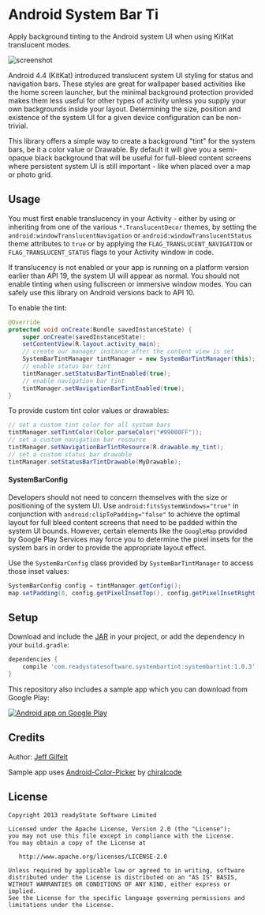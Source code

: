 Android System Bar Ti
=====================

Apply background tinting to the Android system UI when using KitKat translucent modes.  

![screenshot](https://raw.github.com/jgilfelt/SystemBarTint/master/screenshot.png "screenshot")

Android 4.4 (KitKat) introduced translucent system UI styling for status and navigation bars. These styles are great for wallpaper based activities like the home screen launcher, but the minimal background protection provided makes them less useful for other types of activity unless you supply your own backgrounds inside your layout. Determining the size, position and existence of the system UI for a given device configuration can be non-trivial.

This library offers a simple way to create a background "tint" for the system bars, be it a color value or Drawable. By default it will give you a semi-opaque black background that will be useful for full-bleed content screens where persistent system UI is still important - like when placed over a map or photo grid.

Usage
-----

You must first enable translucency in your Activity - either by using or inheriting from one of the various `*.TranslucentDecor` themes, by setting the `android:windowTranslucentNavigation` or `android:windowTranslucentStatus` theme attributes to `true` or by applying the `FLAG_TRANSLUCENT_NAVIGATION` or `FLAG_TRANSLUCENT_STATUS` flags to your Activity window in code.

If translucency is not enabled or your app is running on a platform version earlier than API 19, the system UI will appear as normal. You should not enable tinting when using fullscreen or immersive window modes. You can safely use this library on Android versions back to API 10.

To enable the tint:

```java
@Override
protected void onCreate(Bundle savedInstanceState) {
    super.onCreate(savedInstanceState);
    setContentView(R.layout.activity_main);
    // create our manager instance after the content view is set
    SystemBarTintManager tintManager = new SystemBarTintManager(this);
    // enable status bar tint
    tintManager.setStatusBarTintEnabled(true);
    // enable navigation bar tint
    tintManager.setNavigationBarTintEnabled(true);
}
```

To provide custom tint color values or drawables:

```java
// set a custom tint color for all system bars
tintManager.setTintColor(Color.parseColor("#99000FF"));
// set a custom navigation bar resource
tintManager.setNavigationBarTintResource(R.drawable.my_tint);
// set a custom status bar drawable
tintManager.setStatusBarTintDrawable(MyDrawable);
```

#### SystemBarConfig

Developers should not need to concern themselves with the size or positioning of the system UI. Use `android:fitsSystemWindows="true"` in conjunction with `android:clipToPadding="false"` to achieve the optimal layout for full bleed content screens that need to be padded within the system UI bounds. However, certain elements like the `GoogleMap` provided by Google Play Services may force you to determine the pixel insets for the system bars in order to provide the appropriate layout effect.

Use the `SystemBarConfig` class provided by `SystemBarTintManager` to access those inset values:

```java
SystemBarConfig config = tintManager.getConfig();
map.setPadding(0, config.getPixelInsetTop(), config.getPixelInsetRight(), config.getPixelInsetBottom());
```

Setup
-----

Download and include the [JAR][1] in your project, or add the dependency in your `build.gradle`:

```groovy
dependencies {
    compile 'com.readystatesoftware.systembartint:systembartint:1.0.3'
}
```

This repository also includes a sample app which you can download from Google Play:

<a href="https://play.google.com/store/apps/details?id=com.readystatesoftware.systembartint.sample">
  <img alt="Android app on Google Play"
       src="https://developer.android.com/images/brand/en_app_rgb_wo_60.png" />
</a>

Credits
-------

Author: [Jeff Gilfelt](https://github.com/jgilfelt)

Sample app uses [Android-Color-Picker](https://github.com/chiralcode/Android-Color-Picker/) by [chiralcode](https://github.com/chiralcode)

License
-------

    Copyright 2013 readyState Software Limited

    Licensed under the Apache License, Version 2.0 (the "License");
    you may not use this file except in compliance with the License.
    You may obtain a copy of the License at

       http://www.apache.org/licenses/LICENSE-2.0

    Unless required by applicable law or agreed to in writing, software
    distributed under the License is distributed on an "AS IS" BASIS,
    WITHOUT WARRANTIES OR CONDITIONS OF ANY KIND, either express or implied.
    See the License for the specific language governing permissions and
    limitations under the License.

 [1]: http://repository.sonatype.org/service/local/artifact/maven/redirect?r=central-proxy&g=com.readystatesoftware.systembartint&a=systembartint&v=LATEST&&c=jar